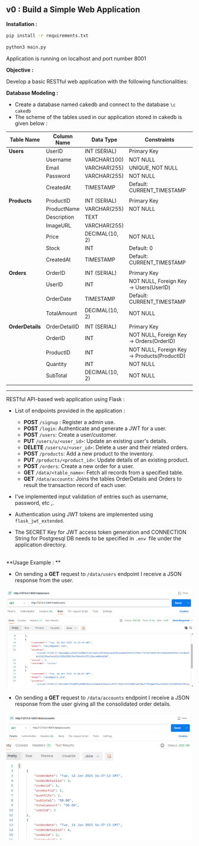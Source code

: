 ## v0 : Build a Simple Web Application

**Installation :**

```sh 
pip install -r requirements.txt
```

```sh 
python3 main.py
```

Application is running on localhost and port number 8001 


**Objective :**  

Develop a basic RESTful web application with the following functionalities:

**Database Modeling :**

- Create a database named cakedb and connect to the database `\c cakedb`
- The scheme of the tables used in our application stored in cakedb is given below :


| **Table Name**     | **Column Name**    | **Data Type**        | **Constraints**                             |
|---------------------|--------------------|-----------------------|---------------------------------------------|
| **Users**           | UserID            | INT (SERIAL)         | Primary Key                                 |
|                     | Username          | VARCHAR(100)         | NOT NULL                                    |
|                     | Email             | VARCHAR(255)         | UNIQUE, NOT NULL                            |
|                     | Password          | VARCHAR(255)         | NOT NULL                                    |
|                     | CreatedAt         | TIMESTAMP            | Default: CURRENT_TIMESTAMP                  |
|                     |                   |                      |                                             |
| **Products**        | ProductID         | INT (SERIAL)         | Primary Key                                 |
|                     | ProductName       | VARCHAR(255)         | NOT NULL                                    |
|                     | Description       | TEXT                 |                                             |
|                     | ImageURL          | VARCHAR(255)         |                                             |
|                     | Price             | DECIMAL(10, 2)       | NOT NULL                                    |
|                     | Stock             | INT                  | Default: 0                                  |
|                     | CreatedAt         | TIMESTAMP            | Default: CURRENT_TIMESTAMP                  |
|                     |                   |                      |                                             |
| **Orders**          | OrderID           | INT (SERIAL)         | Primary Key                                 |
|                     | UserID            | INT                  | NOT NULL, Foreign Key -> Users(UserID)      |
|                     | OrderDate         | TIMESTAMP            | Default: CURRENT_TIMESTAMP                  |
|                     | TotalAmount       | DECIMAL(10, 2)       | NOT NULL                                    |
|                     |                   |                      |                                             |
| **OrderDetails**    | OrderDetailID     | INT (SERIAL)         | Primary Key                                 |
|                     | OrderID           | INT                  | NOT NULL, Foreign Key -> Orders(OrderID)    |
|                     | ProductID         | INT                  | NOT NULL, Foreign Key -> Products(ProductID)|
|                     | Quantity          | INT                  | NOT NULL                                    |
|                     | SubTotal          | DECIMAL(10, 2)       | NOT NULL                                    |
|                     |                   |                      |                                             |
 
 ---
RESTful API-based web application using Flask :

- List of endpoints provided in the application : 
    - **POST** `/signup` : Register a admin use.
    - **POST** `/login`: Authenticate and generate a JWT for a user.
    - **POST** `/users`: Create a user/customer.
    - **PUT** `/users/u/<user_id>`: Update an existing user's details.
    - **DELETE** `/users/u/<user_id>`: Delete a user and their related orders.
    - **POST** `/products`: Add a new product to the inventory.
    - **PUT** `/products/<product_id>`: Update details of an existing product.
    - **POST** `/orders`: Create a new order for a user.
    - **GET** `/data/<table_name>`: Fetch all records from a specified table.
    - **GET** `/data/accounts`: Joins the tables OrderDetails and Orders to result the transaction record of each user.



- I've implemented input validation of entries such as username, password, etc ,.
- Authentication using JWT tokens are implemented using `flask_jwt_extended`.
- The SECRET Key for JWT access token generation and CONNECTION String for Postgresql DB needs to be specified in `.env `file under the application directory.
  
<br>
**Usage Example : ** 

- On sending a **GET** request to `/data/users` endpoint I receive a JSON response from the user.

![1](../assets/4.png)
![1](../assets/3.png)

- On sending a **GET** request to `/data/accounts` endpoint I receive a JSON response from the user giving all the consolidated order details.

![1](../assets/1.png)
![1](../assets/2.png)





